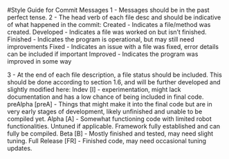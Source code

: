 #Style Guide for Commit Messages
1 - Messages should be in the past perfect tense.
2 - The head verb of each file desc and should be indicative of what happened in the commit:
    Created - Indicates a file/method was created.
    Developed - Indicates a file was worked on but isn’t finished.
    Finished - Indicates the program is operational, but may still need improvements
    Fixed - Indicates an issue with a file was fixed, error details can be included if important
    Improved - Indicates the program was improved in some way 

3 - At the end of each file description, a file status should be included. This should be done according to section 1.6, and will be further developed and slightly modified here:
    Indev [I] - experimentation, might lack documentation and has a low chance of being included in final code.
    preAlpha [preA] - Things that might make it into the final code but are in very early stages of development, likely unfinished and unable to be compiled yet.
    Alpha [A] - Somewhat functioning code with limited robot functionalities. Untuned if applicable. Framework fully established and can fully be compiled.
    Beta [B] - Mostly finished and tested, may need slight tuning.
    Full Release [FR] - Finished code, may need occasional tuning updates.